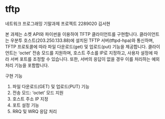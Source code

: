 # tftp
네트워크 프로그래밍 기말과제 프로젝트
2289020 김서현

본 과제는 소켓 API와 파이썬을 이용하여 TFTP 클라이언트를 구현합니다. 클라이언트는 우분투 호스트(203.250.133.88)에 설치된 TFTP 서버(tftpd-hpa)와 통신하며, TFTP 프로토콜에 따라 파일 다운로드(get) 및 업로드(put) 기능을 제공합니다. 클라이언트는 ‘octet’ 전송 모드를 지원하며, 호스트 주소를 IP로 지정하고, 사용자 설정에 따라 서버 포트를 조정할 수 있습니다. 또한, 서버의 응답이 없을 경우 이를 처리하는 예외 처리 기능을 포함합니다.

구현 기능
1. 파일 다운로드(GET) 및 업로드(PUT) 기능
2. 전송 모드: ‘octet’ 모드 지원
3. 호스트 주소 IP 지정
4. 포트 설정 기능
5. RRQ 및 WRQ 응답 처리
